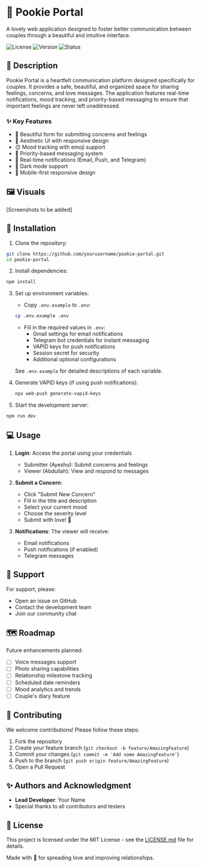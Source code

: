 # 💝 Pookie Portal

A lovely web application designed to foster better communication between couples through a beautiful and intuitive interface.

![License](https://img.shields.io/badge/license-MIT-blue.svg)
![Version](https://img.shields.io/badge/version-1.0.0-pink.svg)
![Status](https://img.shields.io/badge/status-active-brightgreen.svg)

## 🌸 Description

Pookie Portal is a heartfelt communication platform designed specifically for couples. It provides a safe, beautiful, and organized space for sharing feelings, concerns, and love messages. The application features real-time notifications, mood tracking, and priority-based messaging to ensure that important feelings are never left unaddressed.

### ✨ Key Features

- 💌 Beautiful form for submitting concerns and feelings
- 🎨 Aesthetic UI with responsive design
- 😊 Mood tracking with emoji support
- 🚨 Priority-based messaging system
- 📱 Real-time notifications (Email, Push, and Telegram)
- 🌙 Dark mode support
- 📱 Mobile-first responsive design

## 🖼️ Visuals

[Screenshots to be added]

## 🚀 Installation

1. Clone the repository:
```bash
git clone https://github.com/yourusername/pookie-portal.git
cd pookie-portal
```

2. Install dependencies:
```bash
npm install
```

3. Set up environment variables:
   - Copy `.env.example` to `.env`:
   ```bash
   cp .env.example .env
   ```
   - Fill in the required values in `.env`:
     - Gmail settings for email notifications
     - Telegram bot credentials for instant messaging
     - VAPID keys for push notifications
     - Session secret for security
     - Additional optional configurations

   See `.env.example` for detailed descriptions of each variable.

4. Generate VAPID keys (if using push notifications):
   ```bash
   npx web-push generate-vapid-keys
   ```

5. Start the development server:
```bash
npm run dev
```

## 💻 Usage

1. **Login**: Access the portal using your credentials
   - Submitter (Ayeshu): Submit concerns and feelings
   - Viewer (Abdullah): View and respond to messages

2. **Submit a Concern**:
   - Click "Submit New Concern"
   - Fill in the title and description
   - Select your current mood
   - Choose the severity level
   - Submit with love! 💝

3. **Notifications**: The viewer will receive:
   - Email notifications
   - Push notifications (if enabled)
   - Telegram messages

## 🤝 Support

For support, please:
- Open an issue on GitHub
- Contact the development team
- Join our community chat

## 🗺️ Roadmap

Future enhancements planned:

- [ ] Voice messages support
- [ ] Photo sharing capabilities
- [ ] Relationship milestone tracking
- [ ] Scheduled date reminders
- [ ] Mood analytics and trends
- [ ] Couple's diary feature

## 👥 Contributing

We welcome contributions! Please follow these steps:

1. Fork the repository
2. Create your feature branch (`git checkout -b feature/AmazingFeature`)
3. Commit your changes (`git commit -m 'Add some AmazingFeature'`)
4. Push to the branch (`git push origin feature/AmazingFeature`)
5. Open a Pull Request

## ✨ Authors and Acknowledgment

- **Lead Developer**: Your Name
- Special thanks to all contributors and testers

## 📜 License

This project is licensed under the MIT License - see the [LICENSE.md](LICENSE.md) file for details.

Made with 💝 for spreading love and improving relationships.
